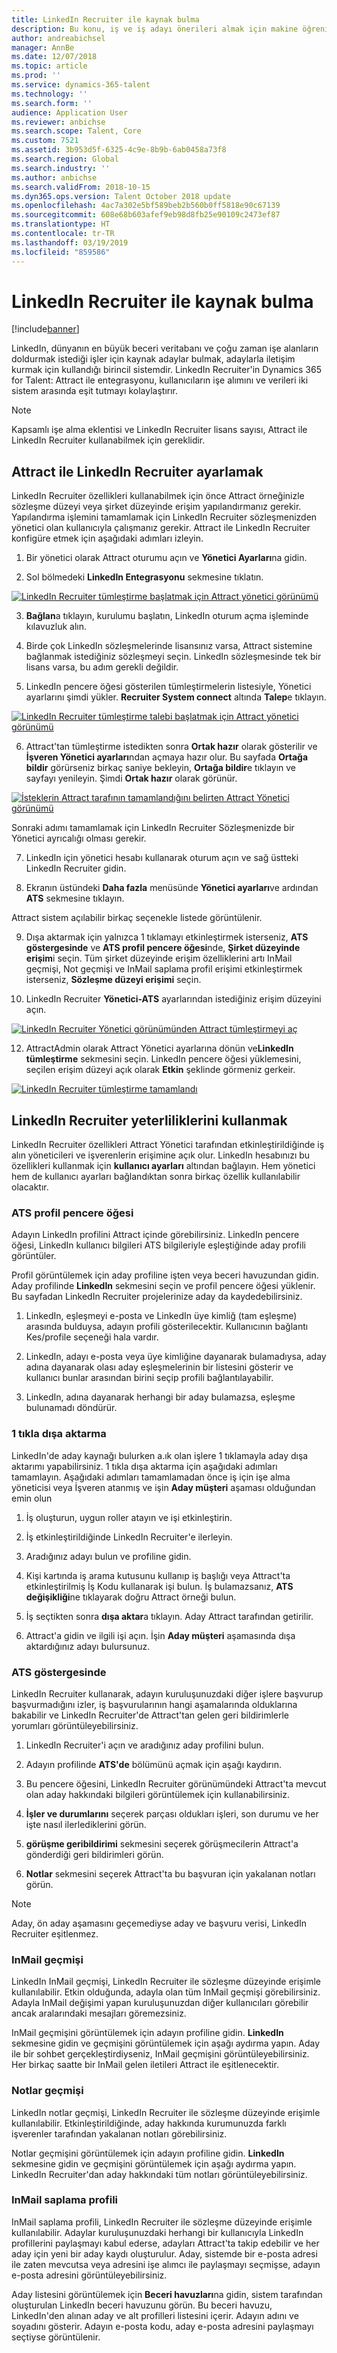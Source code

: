 ```yaml
---
title: LinkedIn Recruiter ile kaynak bulma
description: Bu konu, iş ve iş adayı önerileri almak için makine öğrenimini kullanma hakkında bilgi sağlar.
author: andreabichsel
manager: AnnBe
ms.date: 12/07/2018
ms.topic: article
ms.prod: ''
ms.service: dynamics-365-talent
ms.technology: ''
ms.search.form: ''
audience: Application User
ms.reviewer: anbichse
ms.search.scope: Talent, Core
ms.custom: 7521
ms.assetid: 3b953d5f-6325-4c9e-8b9b-6ab0458a73f8
ms.search.region: Global
ms.search.industry: ''
ms.author: anbichse
ms.search.validFrom: 2018-10-15
ms.dyn365.ops.version: Talent October 2018 update
ms.openlocfilehash: 4ac7a302e5bf589beb2b560b0ff5818e90c67139
ms.sourcegitcommit: 608e68b603afef9eb98d8fb25e90109c2473ef87
ms.translationtype: HT
ms.contentlocale: tr-TR
ms.lasthandoff: 03/19/2019
ms.locfileid: "859586"
---
```

# <a name="sourcing-with-linkedin-recruiter"></a>LinkedIn Recruiter ile kaynak bulma
[!include[banner](../includes/banner.md)]

LinkedIn, dünyanın en büyük beceri veritabanı ve çoğu zaman işe alanların doldurmak istediği işler için kaynak adaylar bulmak, adaylarla iletişim kurmak için kullandığı birincil sistemdir. LinkedIn Recruiter'in Dynamics 365 for Talent: Attract ile entegrasyonu, kullanıcıların işe alımını ve verileri iki sistem arasında eşit tutmayı kolaylaştırır.

> [!NOTE]
> Kapsamlı işe alma eklentisi ve LinkedIn Recruiter lisans sayısı, Attract ile LinkedIn Recruiter kullanabilmek için gereklidir.

## <a name="set-up-linkedin-recruiter-with-attract"></a>Attract ile LinkedIn Recruiter ayarlamak 

LinkedIn Recruiter özellikleri kullanabilmek için önce Attract örneğinizle sözleşme düzeyi veya şirket düzeyinde erişim yapılandırmanız gerekir. Yapılandırma işlemini tamamlamak için LinkedIn Recruiter sözleşmenizden yönetici olan kullanıcıyla çalışmanız gerekir. Attract ile LinkedIn Recruiter konfigüre etmek için aşağıdaki adımları izleyin.

1.  Bir yönetici olarak Attract oturumu açın ve  **Yönetici Ayarları**na gidin.

2.  Sol bölmedeki **LinkedIn Entegrasyonu** sekmesine tıklatın.

[![LinkedIn Recruiter tümleştirme başlatmak için Attract yönetici görünümü](./media/LinkedInConnect.png)](./media/LinkedInConnect.png)

3.  **Bağlan**a tıklayın, kurulumu başlatın, LinkedIn oturum açma işleminde kılavuzluk alın.

4.  Birde çok LinkedIn sözleşmelerinde lisansınız varsa, Attract sistemine bağlanmak istediğiniz sözleşmeyi seçin. LinkedIn sözleşmesinde tek bir lisans varsa, bu adım gerekli değildir.

5.  LinkedIn pencere öğesi gösterilen tümleştirmelerin listesiyle, Yönetici ayarlarını şimdi yükler. **Recruiter System connect** altında **Talep**e tıklayın.

[![LinkedIn Recruiter tümleştirme talebi başlatmak için Attract yönetici görünümü](./media/RequestLinkedInRSC.png)](./media/RequestLinkedInRSC.png)

6.  Attract'tan tümleştirme istedikten sonra **Ortak hazır** olarak gösterilir ve **İşveren Yönetici ayarları**ndan açmaya hazır olur. Bu sayfada **Ortağa bildir** görürseniz birkaç saniye bekleyin, **Ortağa bildir**e tıklayın ve sayfayı yenileyin. Şimdi **Ortak hazır** olarak görünür.

[![İsteklerin Attract tarafının tamamlandığını belirten Attract Yönetici görünümü](./media/PartnerReadyRSC.png)](./media/PartnerReadyRSC.png)

Sonraki adımı tamamlamak için LinkedIn Recruiter Sözleşmenizde bir Yönetici ayrıcalığı olması gerekir.

7.  LinkedIn için yönetici hesabı kullanarak oturum açın ve sağ üstteki LinkedIn Recruiter gidin. 

8. Ekranın üstündeki **Daha fazla** menüsünde **Yönetici ayarları**ve ardından **ATS** sekmesine tıklayın.

Attract sistem açılabilir birkaç seçenekle listede görüntülenir.

9. Dışa aktarmak için yalnızca 1 tıklamayı etkinleştirmek isterseniz, **ATS göstergesinde** ve **ATS profil pencere öğesi**nde, **Şirket düzeyinde erişim**i seçin. Tüm şirket düzeyinde erişim özelliklerini artı InMail geçmişi, Not geçmişi ve InMail saplama profil erişimi etkinleştirmek isterseniz, **Sözleşme düzeyi erişimi** seçin.

10. LinkedIn Recruiter **Yönetici-ATS** ayarlarından istediğiniz erişim düzeyini açın.

[![LinkedIn Recruiter Yönetici görünümünden Attract tümleştirmeyi aç](./media/EnableRSC.png)](./media/EnableRSC.png)

12. AttractAdmin olarak Attract Yönetici ayarlarına dönün ve**LinkedIn tümleştirme** sekmesini seçin. LinkedIn pencere öğesi yüklemesini, seçilen erişim düzeyi açık olarak **Etkin** şeklinde görmeniz gerkeir.

[![LinkedIn Recruiter tümleştirme tamamlandı](./media/RSCSetupComplete.png)](./media/RSCSetupComplete.png)

## <a name="using-linkedin-recruiter-capabilities"></a>LinkedIn Recruiter yeterliliklerini kullanmak

LinkedIn Recruiter özellikleri Attract Yönetici tarafından etkinleştirildiğinde iş alın yöneticileri ve işverenlerin erişimine açık olur. LinkedIn hesabınızı bu özellikleri kullanmak için **kullanıcı ayarları** altından bağlayın. Hem yönetici hem de kullanıcı ayarları bağlandıktan sonra birkaç özellik kullanılabilir olacaktır.

### <a name="in-ats-profile-widget"></a>ATS profil pencere öğesi

Adayın LinkedIn profilini Attract içinde görebilirsiniz. LinkedIn pencere öğesi, LinkedIn kullanıcı bilgileri ATS bilgileriyle eşleştiğinde aday profili görüntüler.

Profil görüntülemek için aday profiline işten veya beceri havuzundan gidin. Aday profilinde **LinkedIn** sekmesini seçin ve profil pencere öğesi yüklenir. Bu sayfadan LinkedIn Recruiter projelerinize aday da kaydedebilirsiniz.
1. LinkedIn, eşleşmeyi e-posta ve LinkedIn üye kimliğ (tam eşleşme) arasında bulduysa, adayın profili gösterilecektir. Kullanıcının bağlantı Kes/profile seçeneği hala vardır.

2. LinkedIn, adayı e-posta veya üye kimliğine dayanarak bulamadıysa, aday adına dayanarak olası aday eşleşmelerinin bir listesini gösterir ve kullanıcı bunlar arasından birini seçip profili bağlantılayabilir.  

3. LinkedIn, adına dayanarak herhangi bir aday bulamazsa, eşleşme bulunamadı döndürür.

### <a name="1-click-export"></a>1 tıkla dışa aktarma 

LinkedIn'de aday kaynağı bulurken a.ık olan işlere 1 tıklamayla aday dışa aktarımı yapabilirsiniz. 1 tıkla dışa aktarma için aşağıdaki adımları tamamlayın. Aşağıdaki adımları tamamlamadan önce iş için işe alma yöneticisi veya İşveren atanmış ve işin **Aday müşteri** aşaması olduğundan emin olun

1.  İş oluşturun, uygun roller atayın ve işi etkinleştirin.

2.  İş etkinleştirildiğinde LinkedIn Recruiter'e ilerleyin.

3.  Aradığınız adayı bulun ve profiline gidin.

4.  Kişi kartında iş arama kutusunu kullanıp iş başlığı veya Attract'ta etkinleştirilmiş İş Kodu kullanarak işi bulun. İş bulamazsanız, **ATS değişikliği**ne tıklayarak doğru Attract örneği bulun.

5. İş seçtikten sonra **dışa aktar**a tıklayın. Aday Attract tarafından getirilir.

6.  Attract'a gidin ve ilgili işi açın. İşin **Aday müşteri** aşamasında dışa aktardığınız adayı bulursunuz.

### <a name="in-ats-indicator"></a>ATS göstergesinde 

LinkedIn Recruiter kullanarak, adayın kuruluşunuzdaki diğer işlere başvurup başvurmadığını izler, iş başvurularının hangi aşamalarında olduklarına bakabilir ve LinkedIn Recruiter'de Attract'tan gelen geri bildirimlerle yorumları görüntüleyebilirsiniz.

1.  LinkedIn Recruiter'i açın ve aradığınız aday profilini bulun.

2.  Adayın profilinde **ATS'de** bölümünü açmak için aşağı kaydırın.

3.  Bu pencere öğesini, LinkedIn Recruiter görünümündeki Attract'ta mevcut olan aday hakkındaki bilgileri görüntülemek için kullanabilirsiniz.

4.  **İşler ve durumlarını** seçerek parçası oldukları işleri, son durumu ve her işte nasıl ilerlediklerini görün.

5.  **görüşme geribildirimi** sekmesini seçerek görüşmecilerin Attract'a gönderdiği geri bildirimleri görün.

6.  **Notlar** sekmesini seçerek Attract'ta bu başvuran için yakalanan notları görün.

> [!NOTE]
> Aday, ön aday aşamasını geçemediyse aday ve başvuru verisi, LinkedIn Recruiter eşitlenmez.

### <a name="inmail-history"></a>InMail geçmişi

LinkedIn InMail geçmişi, LinkedIn Recruiter ile sözleşme düzeyinde erişimle kullanılabilir. Etkin olduğunda, adayla olan tüm InMail geçmişi görebilirsiniz. Adayla InMail değişimi yapan kuruluşunuzdan diğer kullanıcıları görebilir ancak aralarındaki mesajları göremezsiniz.

InMail geçmişini görüntülemek için adayın profiline gidin. **LinkedIn** sekmesine gidin ve geçmişini görüntülemek için aşağı aydırma yapın. Aday ile bir sohbet gerçekleştirdiyseniz, InMail geçmişini görüntüleyebilirsiniz. Her birkaç saatte bir InMail gelen iletileri Attract ile eşitlenecektir.

### <a name="notes-history"></a>Notlar geçmişi 

LinkedIn notlar geçmişi, LinkedIn Recruiter ile sözleşme düzeyinde erişimle kullanılabilir. Etkinleştirildiğinde, aday hakkında kurumunuzda farklı işverenler tarafından yakalanan notları görebilirsiniz.

Notlar geçmişini görüntülemek için adayın profiline gidin. **LinkedIn** sekmesine gidin ve geçmişini görüntülemek için aşağı aydırma yapın. LinkedIn Recruiter'dan aday hakkındaki tüm notları görüntüleyebilirsiniz.

### <a name="inmail-stub-profile"></a>InMail saplama profili

InMail saplama profili, LinkedIn Recruiter ile sözleşme düzeyinde erişimle kullanılabilir. Adaylar kuruluşunuzdaki herhangi bir kullanıcıyla LinkedIn profillerini paylaşmayı kabul ederse, adayları Attract'ta takip edebilir ve her aday için yeni bir aday kaydı oluşturulur. Aday, sistemde bir e-posta adresi ile zaten mevcutsa veya adresini işe alımcı ile paylaşmayı seçmişse, adayın e-posta adresini görüntüleyebilirsiniz.

Aday listesini görüntülemek için **Beceri havuzları**na gidin, sistem tarafından oluşturulan LinkedIn beceri havuzunu görün. Bu beceri havuzu, LinkedIn'den alınan aday ve alt profilleri listesini içerir. Adayın adını ve soyadını gösterir. Adayın e-posta kodu, aday e-posta adresini paylaşmayı seçtiyse görüntülenir.
